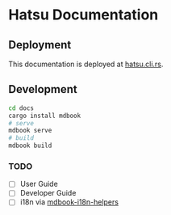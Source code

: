 # Hatsu Documentation

## Deployment

This documentation is deployed at [hatsu.cli.rs](https://hatsu.cli.rs).

## Development

<!-- cargo install mdbook mdbook-linkcheck mdbook-toc -->

```bash
cd docs
cargo install mdbook
# serve
mdbook serve
# build
mdbook build
```

### TODO

- [ ] User Guide
- [ ] Developer Guide
- [ ] i18n via [mdbook-i18n-helpers](https://github.com/google/mdbook-i18n-helpers)
